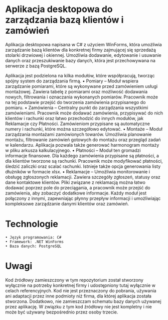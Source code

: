 # Aplikacja desktopowa do zarządzania bazą klientów i zamówień

Aplikacja desktopowa napisana w C# z użyciem WinForms, która umożliwia zarządzanie bazą klientów dla konkretnej firmy zajmującej się sprzedażą stolarki drzwiowej i okiennej. Umożliwia dodawanie, edytowanie i usuwanie danych oraz przeszukiwanie bazy danych, która jest przechowywana na serwerze z bazą PostgreSQL.

Aplikacja jest podzielona na kilka modułów, które współpracują, tworząc spójny system do zarządzania firmą.
	• Pomiary – Moduł wspiera zarządzanie pomiarami, które są wykonywane przed zamówieniem usługi montażowej. Zawiera tabelę z pomiarami oraz możliwość dodawania nowych, filtrowania i oznaczania wykonanych pomiarów. Pracownik może na tej podstawie przejść do tworzenia zamówienia przypisanego do pomiaru.
	• Zamówienia – Centralny punkt do zarządzania wszystkimi zamówieniami. Pracownik może dodawać zamówienia, przypisywać do nich klientów i rachunki oraz łatwo przechodzić do innych modułów, jak Reklamacje czy Płatności. Zamówieniom przypisane są automatyczne numery i rachunki, które można szczegółowo edytować.
	• Montaże – Moduł zarządzania montażami zamówionych towarów. Umożliwia planowanie montażu, filtrowanie zamówień gotowych do montażu oraz przegląd zadań w kalendarzu. Aplikacja pozwala także generować harmonogram montaży w pliku arkusza kalkulacyjnego.
	• Płatności – Moduł ten gromadzi informacje finansowe. Dla każdego zamówienia przypisane są płatności, a dla klientów tworzone są rachunki. Pracownik może modyfikować płatności, śledzić zaliczki oraz scalać rachunki. Istnieje także opcja generowania listy dłużników w formacie xlsx.
	• Reklamacje – Umożliwia monitorowanie i obsługę zgłoszonych reklamacji. Zawiera szczegóły zgłoszeń, statusy oraz dane kontaktowe klientów. Pliki związane z reklamacją można łatwo dodawać poprzez pole do przeciągania, a pracownik może przejść do zamówienia, aby zobaczyć dodatkowe informacje.
Każdy moduł jest połączony z innymi, zapewniając płynny przepływ informacji i umożliwiając kompleksowe zarządzanie danymi klientów oraz zamówień.

# Technologie
	• Język programowania: C#
	• Framework: .NET WinForms
	• Baza danych: PostgreSQL

# Uwagi
Kod źródłowy zamieszczony w tym repozytorium został stworzony wyłącznie na potrzeby konkretnej firmy i udostępniony tutaj wyłącznie w celach referencyjnych. Kod nie jest przeznaczony do pobrania, używania ani adaptacji przez inne podmioty niż firma, dla której aplikacja została stworzona.
Dodatkowo, nie zamieszczam schematu bazy danych używanej przez aplikację. W związku z tym kod źródłowy nie jest kompletny i nie może być używany bezpośrednio przez osoby trzecie.
